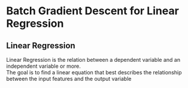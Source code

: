 
# Batch Gradient Descent for Linear Regression

## Linear Regression

Linear Regression is the relation between a dependent variable and an independent variable or more.\
The goal is to find a linear equation that best describes the relationship between the input features and the output variable 
